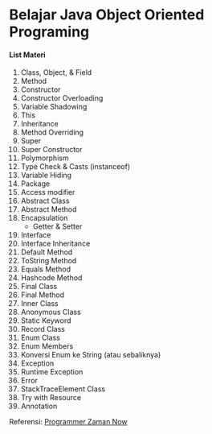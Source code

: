 # Belajar Java Object Oriented Programing
#### List Materi
1. Class, Object, & Field
2. Method
3. Constructor
4. Constructor Overloading
5. Variable Shadowing
6. This
7. Inheritance
8. Method Overriding
9. Super
10. Super Constructor
11. Polymorphism
12. Type Check & Casts (instanceof)
13. Variable Hiding
14. Package
15. Access modifier
16. Abstract Class
17. Abstract Method
18. Encapsulation
    - Getter & Setter
19. Interface
20. Interface Inheritance
20. Default Method
21. ToString Method
22. Equals Method
23. Hashcode Method
24. Final Class
25. Final Method
26. Inner Class
27. Anonymous Class
28. Static Keyword
29. Record Class
30. Enum Class
31. Enum Members
32. Konversi Enum ke String (atau sebaliknya)
33. Exception
34. Runtime Exception
35. Error
36. StackTraceElement Class
37. Try with Resource
38. Annotation

Referensi:  [Programmer Zaman Now](https://www.youtube.com/ProgrammerZamanNow)